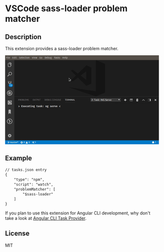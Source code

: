 # VSCode sass-loader problem matcher

## Description
This extension provides a sass-loader problem matcher.

![Demo](images/demo-problem-matcher.gif)

## Example
```
// tasks.json entry
{
    "type": "npm",
    "script": "watch",
    "problemMatcher": [
        "$sass-loader"
    ]
}
```

If you plan to use this extension for Angular CLI development, why don't take a look at [Angular CLI Task Provider](https://marketplace.visualstudio.com/items?itemName=genuitec.angular-cli-task-provider).


## License
MIT